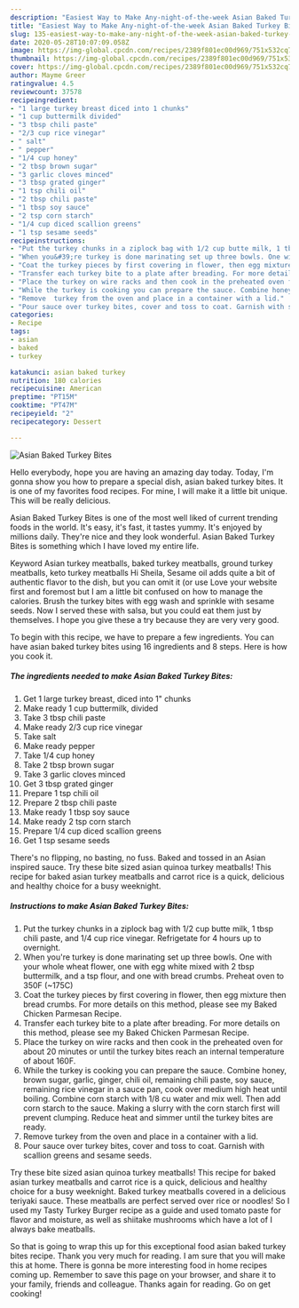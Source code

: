 ```yaml
---
description: "Easiest Way to Make Any-night-of-the-week Asian Baked Turkey Bites"
title: "Easiest Way to Make Any-night-of-the-week Asian Baked Turkey Bites"
slug: 135-easiest-way-to-make-any-night-of-the-week-asian-baked-turkey-bites
date: 2020-05-28T10:07:09.058Z
image: https://img-global.cpcdn.com/recipes/2389f801ec00d969/751x532cq70/asian-baked-turkey-bites-recipe-main-photo.jpg
thumbnail: https://img-global.cpcdn.com/recipes/2389f801ec00d969/751x532cq70/asian-baked-turkey-bites-recipe-main-photo.jpg
cover: https://img-global.cpcdn.com/recipes/2389f801ec00d969/751x532cq70/asian-baked-turkey-bites-recipe-main-photo.jpg
author: Mayme Greer
ratingvalue: 4.5
reviewcount: 37578
recipeingredient:
- "1 large turkey breast diced into 1 chunks"
- "1 cup buttermilk divided"
- "3 tbsp chili paste"
- "2/3 cup rice vinegar"
- " salt"
- " pepper"
- "1/4 cup honey"
- "2 tbsp brown sugar"
- "3 garlic cloves minced"
- "3 tbsp grated ginger"
- "1 tsp chili oil"
- "2 tbsp chili paste"
- "1 tbsp soy sauce"
- "2 tsp corn starch"
- "1/4 cup diced scallion greens"
- "1 tsp sesame seeds"
recipeinstructions:
- "Put the turkey chunks in a ziplock bag with 1/2 cup butte milk, 1 tbsp chili paste, and 1/4 cup rice vinegar. Refrigetate for 4 hours up to overnight."
- "When you&#39;re turkey is done marinating set up three bowls. One with your whole wheat flower, one with egg white mixed with 2 tbsp buttermilk, and a tsp flour, and one with bread crumbs. Preheat oven to 350F (~175C)"
- "Coat the turkey pieces by first covering in flower, then egg mixture then bread crumbs. For more details on this method, please see my Baked Chicken Parmesan Recipe."
- "Transfer each turkey bite to a plate after breading. For more details on this method, please see my Baked Chicken Parmesan Recipe."
- "Place the turkey on wire racks and then cook in the preheated oven for about 20 minutes or until the turkey bites reach an internal temperature of about 160F."
- "While the turkey is cooking you can prepare the sauce. Combine honey, brown sugar, garlic, ginger, chili oil, remaining chili paste, soy sauce, remaining rice vinegar in a sauce pan, cook over medium high heat until boiling. Combine corn starch with 1/8 cu water and mix well. Then add corn starch to the sauce. Making a slurry with the corn starch first will prevent clumping. Reduce heat and simmer until the turkey bites are ready."
- "Remove  turkey from the oven and place in a container with a lid."
- "Pour sauce over turkey bites, cover and toss to coat. Garnish with scallion greens and sesame seeds."
categories:
- Recipe
tags:
- asian
- baked
- turkey

katakunci: asian baked turkey 
nutrition: 180 calories
recipecuisine: American
preptime: "PT15M"
cooktime: "PT47M"
recipeyield: "2"
recipecategory: Dessert

---
```



![Asian Baked Turkey Bites](https://img-global.cpcdn.com/recipes/2389f801ec00d969/751x532cq70/asian-baked-turkey-bites-recipe-main-photo.jpg)

Hello everybody, hope you are having an amazing day today. Today, I'm gonna show you how to prepare a special dish, asian baked turkey bites. It is one of my favorites food recipes. For mine, I will make it a little bit unique. This will be really delicious.

Asian Baked Turkey Bites is one of the most well liked of current trending foods in the world. It's easy, it's fast, it tastes yummy. It's enjoyed by millions daily. They're nice and they look wonderful. Asian Baked Turkey Bites is something which I have loved my entire life.

Keyword Asian turkey meatballs, baked turkey meatballs, ground turkey meatballs, keto turkey meatballs Hi Sheila, Sesame oil adds quite a bit of authentic flavor to the dish, but you can omit it (or use Love your website first and foremost but I am a little bit confused on how to manage the calories. Brush the turkey bites with egg wash and sprinkle with sesame seeds. Now I served these with salsa, but you could eat them just by themselves. I hope you give these a try because they are very very good.


To begin with this recipe, we have to prepare a few ingredients. You can have asian baked turkey bites using 16 ingredients and 8 steps. Here is how you cook it.

<!--inarticleads1-->

##### The ingredients needed to make Asian Baked Turkey Bites:

1. Get 1 large turkey breast, diced into 1&#34; chunks
1. Make ready 1 cup buttermilk, divided
1. Take 3 tbsp chili paste
1. Make ready 2/3 cup rice vinegar
1. Take  salt
1. Make ready  pepper
1. Take 1/4 cup honey
1. Take 2 tbsp brown sugar
1. Take 3 garlic cloves minced
1. Get 3 tbsp grated ginger
1. Prepare 1 tsp chili oil
1. Prepare 2 tbsp chili paste
1. Make ready 1 tbsp soy sauce
1. Make ready 2 tsp corn starch
1. Prepare 1/4 cup diced scallion greens
1. Get 1 tsp sesame seeds


There&#39;s no flipping, no basting, no fuss. Baked and tossed in an Asian inspired sauce. Try these bite sized asian quinoa turkey meatballs! This recipe for baked asian turkey meatballs and carrot rice is a quick, delicious and healthy choice for a busy weeknight. 

<!--inarticleads2-->

##### Instructions to make Asian Baked Turkey Bites:

1. Put the turkey chunks in a ziplock bag with 1/2 cup butte milk, 1 tbsp chili paste, and 1/4 cup rice vinegar. Refrigetate for 4 hours up to overnight.
1. When you&#39;re turkey is done marinating set up three bowls. One with your whole wheat flower, one with egg white mixed with 2 tbsp buttermilk, and a tsp flour, and one with bread crumbs. Preheat oven to 350F (~175C)
1. Coat the turkey pieces by first covering in flower, then egg mixture then bread crumbs. For more details on this method, please see my Baked Chicken Parmesan Recipe.
1. Transfer each turkey bite to a plate after breading. For more details on this method, please see my Baked Chicken Parmesan Recipe.
1. Place the turkey on wire racks and then cook in the preheated oven for about 20 minutes or until the turkey bites reach an internal temperature of about 160F.
1. While the turkey is cooking you can prepare the sauce. Combine honey, brown sugar, garlic, ginger, chili oil, remaining chili paste, soy sauce, remaining rice vinegar in a sauce pan, cook over medium high heat until boiling. Combine corn starch with 1/8 cu water and mix well. Then add corn starch to the sauce. Making a slurry with the corn starch first will prevent clumping. Reduce heat and simmer until the turkey bites are ready.
1. Remove  turkey from the oven and place in a container with a lid.
1. Pour sauce over turkey bites, cover and toss to coat. Garnish with scallion greens and sesame seeds.


Try these bite sized asian quinoa turkey meatballs! This recipe for baked asian turkey meatballs and carrot rice is a quick, delicious and healthy choice for a busy weeknight. Baked turkey meatballs covered in a delicious teriyaki sauce. These meatballs are perfect served over rice or noodles! So I used my Tasty Turkey Burger recipe as a guide and used tomato paste for flavor and moisture, as well as shiitake mushrooms which have a lot of I always bake meatballs. 

So that is going to wrap this up for this exceptional food asian baked turkey bites recipe. Thank you very much for reading. I am sure that you will make this at home. There is gonna be more interesting food in home recipes coming up. Remember to save this page on your browser, and share it to your family, friends and colleague. Thanks again for reading. Go on get cooking!
